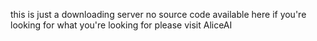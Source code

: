 this is just a downloading server no source code available here if you're looking for what you're looking for please visit AliceAI
